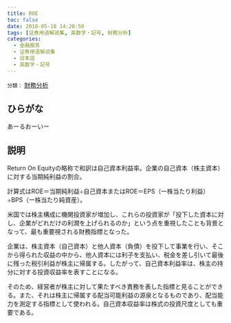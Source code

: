 ```yaml
---
title: ROE
toc: false
date: 2018-05-18 14:28:50
tags: [证券用语解说集, 英数字・記号, 財務分析]
categories:
  - 金融服务
  - 证券用语解说集
  - 日本語
  - 英数字・記号
---
```


`分類：` [財務分析](/tags/財務分析/)

## ひらがな

あーるおーいー

## 説明

Return On Equityの略称で和訳は自己資本利益率。企業の自己資本（株主資本）に対する当期純利益の割合。

計算式はROE＝当期純利益÷自己資本またはROE＝EPS（一株当たり利益）÷BPS（一株当たり純資産）。

米国では株主構成に機関投資家が増加し、これらの投資家が「投下した資本に対し、企業がどれだけの利潤を上げられるのか」という点を重視したことも背景となって、最も重要視される財務指標となった。

企業は、株主資本（自己資本）と他人資本（負債）を投下して事業を行い、そこから得られた収益の中から、他人資本には利子を支払い、税金を差し引いて最後に残った税引利益が株主に帰属する。したがって、自己資本利益率は、株主の持分に対する投資収益率を表すことになる。

そのため、経営者が株主に対して果たすべき責務を表した指標と見ることができる。また、それは株主に帰属する配当可能利益の源泉となるものであり、配当能力を測定する指標として使われる。自己資本収益率は株式の投資尺度としても重要である。
